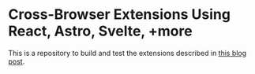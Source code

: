# Cross-Browser Extensions Using React, Astro, Svelte, +more

This is a repository to build and test the extensions described in [this blog post](https://www.rhelmer.org/blog/browser-extension-popular-frameworks/).
